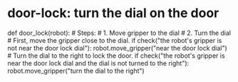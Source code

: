# door-lock: turn the dial on the door
def door_lock(robot):
    # Steps:
    #  1. Move gripper to the dial
    #  2. Turn the dial
    # First, move the gripper close to the dial.
    if check("the robot's gripper is not near the door lock dial"):
        robot.move_gripper("near the door lock dial")
    # Turn the dial to the right to lock the door.
    if check("the robot's gripper is near the door lock dial and the dial is not turned to the right"):
        robot.move_gripper("turn the dial to the right")